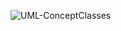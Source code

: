 ![UML-ConceptClasses](http://www.plantuml.com/plantuml/proxy?cache=no&src=https://raw.githubusercontent.com/oleksandrblazhko/ai-211-yushenko/ai-211-yushenko-with-laborotory-work-7/2-SoftwareDesign/2.7-PlantUML/UML-ConceptClasses.puml)
